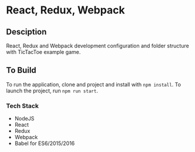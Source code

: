 # React, Redux, Webpack

##  Desciption

React, Redux and Webpack development configuration and folder structure with TicTacToe example game.

## To Build

To run the application, clone and project and install with `npm install`. To launch the project, run `npm run start`.

### Tech Stack

* NodeJS
* React
* Redux
* Webpack
* Babel for ES6/2015/2016
